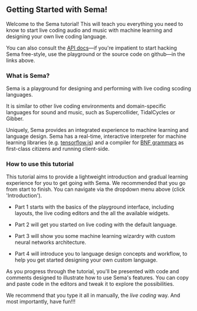 
## Getting Started with Sema!

Welcome to the Sema tutorial! This will teach you everything you need to know to start live coding audio and music with machine learning and designing your own live coding language.

You can also consult the [API docs](https://github.com/mimic-sussex/sema/tree/master/docs)—if you're impatient to start hacking Sema free-style, use the playground or the source code on github—in the links above.


### What is Sema?

Sema is a playground for designing and performing with live coding scoding languages.

It is similar to other live coding environments and domain-specific languages for sound and music, such as Supercollider, TidalCycles or Gibber.

Uniquely, Sema provides an integrated experience to machine learning and language design. Sema has a real-time, interactive interpreter for machine learning libraries (e.g. [tensorflow.js](https://www.tensorflow.org/js/)) and a compiler for [BNF grammars](http://hardmath123.github.io/earley.html) as first-class citizens and running client-side.

### How to use this tutorial

This tutorial aims to provide a lightweight introduction and gradual learning experience for you to get going with Sema. We recommended that you go from start to finish. You can navigate via the dropdown menu above (click 'Introduction').

* Part 1 starts with the basics of the playground interface, including layouts, the live coding editors and the all the available widgets.  

* Part 2 will get you started on live coding with the default language.

* Part 3 will show you some machine learning wizardry with custom neural networks architecture. 

* Part 4 will introduce you to language design concepts and workflow, to help you get started designing your own custom language. 

As you progress through the tutorial, you'll be presented with code and comments designed to illustrate how to use Sema's features. You can copy and paste code in the editors and tweak it to explore the possibilities. 

We recommend that you type it all in manually, the <em>live coding</em> way. And most importantly, have fun!!!